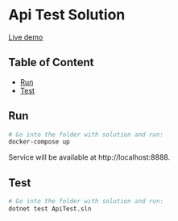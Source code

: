 # Api Test Solution

[Live demo](https://api-test-bohdan.herokuapp.com/)

## Table of Content

- [Run](#run)
- [Test](#test)

## Run

```bash
# Go into the folder with solution and run:
docker-compose up
```
Service will be available at http://localhost:8888.

## Test
```bash
# Go into the folder with solution and run:
dotnet test ApiTest.sln
```
